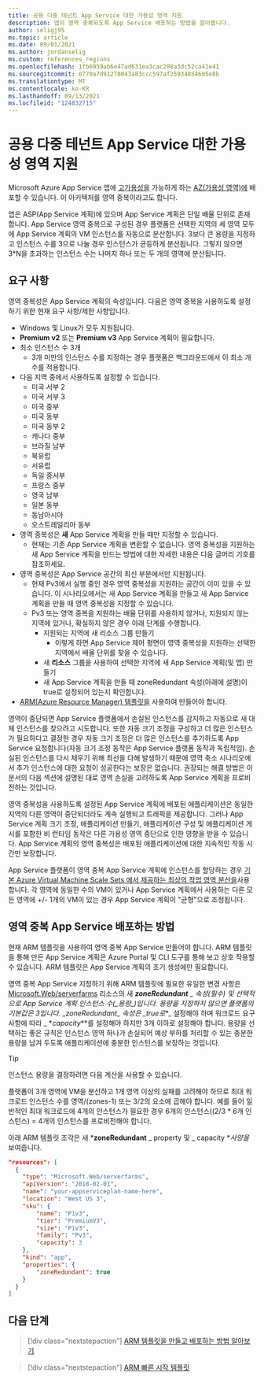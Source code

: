 ```yaml
---
title: 공용 다중 테넌트 App Service 대한 가용성 영역 지원
description: 앱이 영역 중복되도록 App Service 배포하는 방법을 알아봅니다.
author: seligj95
ms.topic: article
ms.date: 09/01/2021
ms.author: jordanselig
ms.custom: references_regions
ms.openlocfilehash: 1fb6959ab6e47ad631ea3cac208a3dc52ca41e41
ms.sourcegitcommit: 0770a7d91278043a83ccc597af25934854605e8b
ms.translationtype: MT
ms.contentlocale: ko-KR
ms.lasthandoff: 09/13/2021
ms.locfileid: "124832715"
---
```

# <a name="availability-zone-support-for-public-multi-tenant-app-service"></a>공용 다중 테넌트 App Service 대한 가용성 영역 지원

Microsoft Azure App Service 앱에 [고가용성을](https://en.wikipedia.org/wiki/High_availability) 가능하게 하는 [AZ(가용성 영역)에](../availability-zones/az-overview.md) 배포할 수 있습니다. 이 아키텍처를 영역 중복이라고도 합니다.

앱은 ASP(App Service 계획)에 있으며 App Service 계획은 단일 배율 단위로 존재합니다. App Service 영역 중복으로 구성된 경우 플랫폼은 선택한 지역의 세 영역 모두에 App Service 계획의 VM 인스턴스를 자동으로 분산합니다. 3보다 큰 용량을 지정하고 인스턴스 수를 3으로 나눌 경우 인스턴스가 균등하게 분산됩니다. 그렇지 않으면 3*N을 초과하는 인스턴스 수는 나머지 하나 또는 두 개의 영역에 분산됩니다.

## <a name="requirements"></a>요구 사항

영역 중복성은 App Service 계획의 속성입니다. 다음은 영역 중복을 사용하도록 설정하기 위한 현재 요구 사항/제한 사항입니다.

- Windows 및 Linux가 모두 지원됩니다.
- **Premium v2** 또는 **Premium v3** App Service 계획이 필요합니다.
- 최소 인스턴스 수 3개
  - 3개 미만의 인스턴스 수를 지정하는 경우 플랫폼은 백그라운드에서 이 최소 개수를 적용합니다.
- 다음 지역 중에서 사용하도록 설정할 수 있습니다.
  - 미국 서부 2
  - 미국 서부 3
  - 미국 중부
  - 미국 동부
  - 미국 동부 2
  - 캐나다 중부
  - 브라질 남부
  - 북유럽
  - 서유럽
  - 독일 중서부
  - 프랑스 중부
  - 영국 남부
  - 일본 동부
  - 동남아시아
  - 오스트레일리아 동부
- 영역 중복성은 **새** App Service 계획을 만들 때만 지정할 수 있습니다.
  - 현재는 기존 App Service 계획을 변환할 수 없습니다. 영역 중복성을 지원하는 새 App Service 계획을 만드는 방법에 대한 자세한 내용은 다음 글머리 기호를 참조하세요.
- 영역 중복성은 App Service 공간의 최신 부분에서만 지원됩니다.
  - 현재 Pv3에서 실행 중인 경우 영역 중복성을 지원하는 공간이 이미 있을 수 있습니다. 이 시나리오에서는 새 App Service 계획을 만들고 새 App Service 계획을 만들 때 영역 중복성을 지정할 수 있습니다.
  - Pv3 또는 영역 중복을 지원하는 배율 단위를 사용하지 않거나, 지원되지 않는 지역에 있거나, 확실하지 않은 경우 아래 단계를 수행합니다.
    - 지원되는 지역에 새 리소스 그룹 만들기
        - 이렇게 하면 App Service 제어 평면이 영역 중복성을 지원하는 선택한 지역에서 배율 단위를 찾을 수 있습니다.
    - 새 **리소스** 그룹을 사용하여 선택한 지역에 새 App Service 계획(및 앱) 만들기
    - 새 App Service 계획을 만들 때 zoneRedundant 속성(아래에 설명)이 true로 설정되어 있는지 확인합니다.
- [ARM(Azure Resource Manager) 템플릿을](../azure-resource-manager/templates/overview.md) 사용하여 만들어야 합니다.

영역이 중단되면 App Service 플랫폼에서 손실된 인스턴스를 감지하고 자동으로 새 대체 인스턴스를 찾으려고 시도합니다. 또한 자동 크기 조정을 구성하고 더 많은 인스턴스가 필요하다고 결정한 경우 자동 크기 조정은 더 많은 인스턴스를 추가하도록 App Service 요청합니다(자동 크기 조정 동작은 App Service 플랫폼 동작과 독립적임). 손실된 인스턴스를 다시 채우기 위해 최선을 다해 발생하기 때문에 영역 축소 시나리오에서 추가 인스턴스에 대한 요청이 성공한다는 보장은 없습니다. 권장되는 해결 방법은 이 문서의 다음 섹션에 설명된 대로 영역 손실을 고려하도록 App Service 계획을 프로비전하는 것입니다.

영역 중복성을 사용하도록 설정된 App Service 계획에 배포된 애플리케이션은 동일한 지역의 다른 영역이 중단되더라도 계속 실행되고 트래픽을 제공합니다. 그러나 App Service 계획 크기 조정, 애플리케이션 만들기, 애플리케이션 구성 및 애플리케이션 게시를 포함한 비 런타임 동작은 다른 가용성 영역 중단으로 인한 영향을 받을 수 있습니다. App Service 계획의 영역 중복성은 배포된 애플리케이션에 대한 지속적인 작동 시간만 보장합니다.

App Service 플랫폼이 영역 중복 App Service 계획에 인스턴스를 할당하는 경우 [기본 Azure Virtual Machine Scale Sets 에서 제공하는 최상의 작업 영역 분산을](../virtual-machine-scale-sets/virtual-machine-scale-sets-use-availability-zones.md#zone-balancing)사용합니다. 각 영역에 동일한 수의 VM이 있거나 App Service 계획에서 사용하는 다른 모든 영역에 +/- 1개의 VM이 있는 경우 App Service 계획이 "균형"으로 조정됩니다.

## <a name="how-to-deploy-a-zone-redundant-app-service"></a>영역 중복 App Service 배포하는 방법

현재 ARM 템플릿을 사용하여 영역 중복 App Service 만들어야 합니다. ARM 템플릿을 통해 만든 App Service 계획은 Azure Portal 및 CLI 도구를 통해 보고 상호 작용할 수 있습니다. ARM 템플릿은 App Service 계획의 초기 생성에만 필요합니다.

영역 중복 App Service 지정하기 위해 ARM 템플릿에 필요한 유일한 변경 사항은 [Microsoft.Web/serverfarms](/azure/templates/microsoft.web/serverfarms?tabs=json) 리소스의 새 ***zoneRedundant** _ 속성(필수) 및 선택적으로 App Service 계획 인스턴스 수(_*_용량_*_)입니다. 용량을 지정하지 않으면 플랫폼의 기본값은 3입니다. _*_zoneRedundant_*_ 속성은 _*_true로_*_ 설정해야 하며 워크로드 요구 사항에 따라 _ *_capacity_**를 설정해야 하지만 3개 이하로 설정해야 합니다. 용량을 선택하는 좋은 규칙은 인스턴스 영역 하나가 손실되어 예상 부하를 처리할 수 있는 충분한 용량을 남겨 두도록 애플리케이션에 충분한 인스턴스를 보장하는 것입니다.

> [!TIP]
> 인스턴스 용량을 결정하려면 다음 계산을 사용할 수 있습니다.
>
> 플랫폼이 3개 영역에 VM을 분산하고 1개 영역 이상의 실패를 고려해야 하므로 최대 워크로드 인스턴스 수를 영역/(zones-1) 또는 3/2의 요소에 곱해야 합니다. 예를 들어 일반적인 최대 워크로드에 4개의 인스턴스가 필요한 경우 6개의 인스턴스((2/3 * 6개 인스턴스) = 4개의 인스턴스를 프로비전해야 합니다.
>

아래 ARM 템플릿 조각은 새 ***zoneRedundant** _ property 및 _ capacity **_사양을_* 보여줍니다.

```json
"resources": [
  {
    "type": "Microsoft.Web/serverfarms",
    "apiVersion": "2018-02-01",
    "name": "your-appserviceplan-name-here",
    "location": "West US 3",
    "sku": {
        "name": "P1v3",
        "tier": "PremiumV3",
        "size": "P1v3",
        "family": "Pv3",
        "capacity": 3
    },
    "kind": "app",
    "properties": {
        "zoneRedundant": true
    }
  }
]
```

## <a name="next-steps"></a>다음 단계

> [!div class="nextstepaction"]
> [ARM 템플릿을 만들고 배포하는 방법 알아보기](../azure-resource-manager/templates/quickstart-create-templates-use-visual-studio-code.md)

> [!div class="nextstepaction"]
> [ARM 빠른 시작 템플릿](https://azure.microsoft.com/resources/templates/)